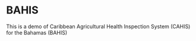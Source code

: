 # BAHIS
This is a demo of Caribbean Agricultural Health Inspection System (CAHIS) for the Bahamas (BAHIS)
